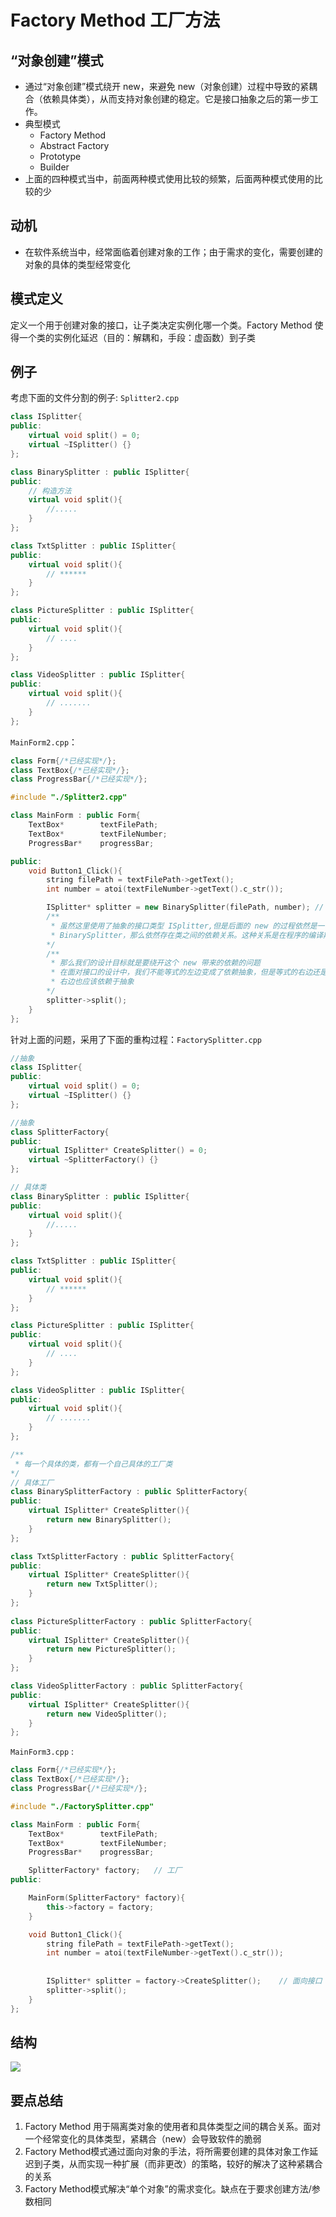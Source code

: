 # Factory Method 工厂方法

## “对象创建”模式

* 通过“对象创建”模式绕开 new，来避免 new（对象创建）过程中导致的紧耦合（依赖具体类），从而支持对象创建的稳定。它是接口抽象之后的第一步工作。
* 典型模式
  * Factory Method
  * Abstract Factory
  * Prototype
  * Builder
* 上面的四种模式当中，前面两种模式使用比较的频繁，后面两种模式使用的比较的少

## 动机

* 在软件系统当中，经常面临着创建对象的工作；由于需求的变化，需要创建的对象的具体的类型经常变化

 ## 模式定义

定义一个用于创建对象的接口，让子类决定实例化哪一个类。Factory Method 使得一个类的实例化延迟（目的：解耦和，手段：虚函数）到子类

## 例子

考虑下面的文件分割的例子: ```Splitter2.cpp```

```c++
class ISplitter{
public:
	virtual void split() = 0;
	virtual ~ISplitter() {}
};

class BinarySplitter : public ISplitter{
public:
	// 构造方法
	virtual void split(){
		//.....
	}
};

class TxtSplitter : public ISplitter{
public:
	virtual void split(){
		// ******
	}
};

class PictureSplitter : public ISplitter{
public:
	virtual void split(){
		// ....
	}
};

class VideoSplitter : public ISplitter{
public:
	virtual void split(){
		// .......
	}
};
```

```MainForm2.cpp```：

```c++
class Form{/*已经实现*/};
class TextBox{/*已经实现*/};
class ProgressBar{/*已经实现*/};

#include "./Splitter2.cpp"

class MainForm : public Form{
	TextBox*		textFilePath;
	TextBox*		textFileNumber;
	ProgressBar*	progressBar;

public:
	void Button1_Click(){
		string filePath = textFilePath->getText();
		int number = atoi(textFileNumber->getText().c_str());

		ISplitter* splitter = new BinarySplitter(filePath, number);	// 面向接口
		/**
		 * 虽然这里使用了抽象的接口类型 ISplitter,但是后面的 new 的过程依然是一个具体的类
		 * BinarySplitter，那么依然存在类之间的依赖关系。这种关系是在程序的编译期间就会确定下来
		*/
		/**
		 * 那么我们的设计目标就是要绕开这个 new 带来的依赖的问题
		 * 在面对接口的设计中，我们不能等式的左边变成了依赖抽象，但是等式的右边还是依赖具体类。我们等式
		 * 右边也应该依赖于抽象
		*/
		splitter->split();
	}
};
```

针对上面的问题，采用了下面的重构过程：```FactorySplitter.cpp```

```c++
//抽象
class ISplitter{
public:
	virtual void split() = 0;
	virtual ~ISplitter() {}
};

//抽象
class SplitterFactory{
public:
	virtual ISplitter* CreateSplitter() = 0;
	virtual ~SplitterFactory() {}
};

// 具体类
class BinarySplitter : public ISplitter{
public:
	virtual void split(){
		//.....
	}
};

class TxtSplitter : public ISplitter{
public:
	virtual void split(){
		// ******
	}
};

class PictureSplitter : public ISplitter{
public:
	virtual void split(){
		// ....
	}
};

class VideoSplitter : public ISplitter{
public:
	virtual void split(){
		// .......
	}
};

/**
 * 每一个具体的类，都有一个自己具体的工厂类
*/
// 具体工厂
class BinarySplitterFactory : public SplitterFactory{
public:
	virtual ISplitter* CreateSplitter(){
		return new BinarySplitter();
	}
};

class TxtSplitterFactory : public SplitterFactory{
public:
	virtual ISplitter* CreateSplitter(){
		return new TxtSplitter();
	}
};
 
class PictureSplitterFactory : public SplitterFactory{
public:
	virtual ISplitter* CreateSplitter(){
		return new PictureSplitter();
	}
};

class VideoSplitterFactory : public SplitterFactory{
public:
	virtual ISplitter* CreateSplitter(){
		return new VideoSplitter();
	}
};
```

```MainForm3.cpp``` :

```c++
class Form{/*已经实现*/};
class TextBox{/*已经实现*/};
class ProgressBar{/*已经实现*/};

#include "./FactorySplitter.cpp"

class MainForm : public Form{
	TextBox*		textFilePath;
	TextBox*		textFileNumber;
	ProgressBar*	progressBar;

	SplitterFactory* factory;	// 工厂
public:

	MainForm(SplitterFactory* factory){
		this->factory = factory;
	}

	void Button1_Click(){
		string filePath = textFilePath->getText();
		int number = atoi(textFileNumber->getText().c_str());
		
		
		ISplitter* splitter = factory->CreateSplitter();	// 面向接口 多态的 new
		splitter->split();
	}
};
```

## 结构

![](./img/factory1.png)



## 要点总结

1. Factory Method 用于隔离类对象的使用者和具体类型之间的耦合关系。面对一个经常变化的具体类型，紧耦合（new）会导致软件的脆弱
2. Factory Method模式通过面向对象的手法，将所需要创建的具体对象工作延迟到子类，从而实现一种扩展（而非更改）的策略，较好的解决了这种紧耦合的关系
3. Factory Method模式解决“单个对象”的需求变化。缺点在于要求创建方法/参数相同